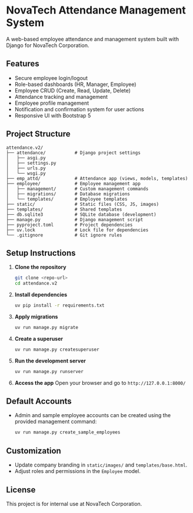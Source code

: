 # NovaTech Attendance Management System

A web-based employee attendance and management system built with Django for NovaTech Corporation.

## Features
- Secure employee login/logout
- Role-based dashboards (HR, Manager, Employee)
- Employee CRUD (Create, Read, Update, Delete)
- Attendance tracking and management
- Employee profile management
- Notification and confirmation system for user actions
- Responsive UI with Bootstrap 5

## Project Structure
```
attendance.v2/
├── attendance/           # Django project settings
│   ├── asgi.py
│   ├── settings.py
│   ├── urls.py
│   └── wsgi.py
├── emp_attd/             # Attendance app (views, models, templates)
├── employee/             # Employee management app
│   ├── management/       # Custom management commands
│   ├── migrations/       # Database migrations
│   └── templates/        # Employee templates
├── static/               # Static files (CSS, JS, images)
├── templates/            # Shared templates
├── db.sqlite3            # SQLite database (development)
├── manage.py             # Django management script
├── pyproject.toml        # Project dependencies
├── uv.lock               # Lock file for dependencies
└── .gitignore            # Git ignore rules
```

## Setup Instructions
1. **Clone the repository**
   ```sh
   git clone <repo-url>
   cd attendance.v2
   ```
2. **Install dependencies**
   ```sh
   uv pip install -r requirements.txt
   ```
3. **Apply migrations**
   ```sh
   uv run manage.py migrate
   ```
4. **Create a superuser**
   ```sh
   uv run manage.py createsuperuser
   ```
5. **Run the development server**
   ```sh
   uv run manage.py runserver
   ```
6. **Access the app**
   Open your browser and go to `http://127.0.0.1:8000/`

## Default Accounts
- Admin and sample employee accounts can be created using the provided management command:
  ```sh
  uv run manage.py create_sample_employees
  ```

## Customization
- Update company branding in `static/images/` and `templates/base.html`.
- Adjust roles and permissions in the `Employee` model.

## License
This project is for internal use at NovaTech Corporation.

